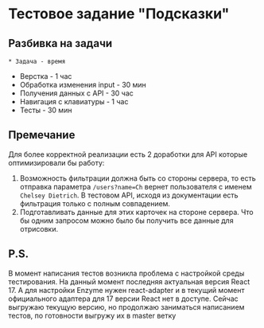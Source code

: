 # Тестовое задание "Подсказки"
## Разбивка на задачи
`* Задача - время`
* Верстка - 1 час
* Обработка изменения input - 30 мин
* Получения данных с API - 30 час
* Навигация с клавиатуры - 1 час
* Тесты - 30 мин

## Премечание
Для более корректной реализации есть 2 доработки для API которые оптимизировали бы работу:
1. Возможность фильтрации должна быть со стороны сервера, то есть отправка параметра 
   `/users?name=Ch` вернет пользователя с именем `Chelsey Dietrich`. В тестовом API,
   исходя из документации есть фильтрация только с полным совпадением.
2. Подготавливать данные для этих карточек на стороне сервера. Что бы одним запросом
   можно было бы получить все данные для отрисовки.
   
## P.S.
В момент написания тестов возникла проблема с настройкой среды тестирования.
На данный момент последняя актуальная версия React 17. А для настройки Enzyme нужен react-adapter
и в текущий момент официального адаптера для 17 версии React нет в доступе.
Сейчас выгружаю текущую версию, но продолжаю заниматься написанием тестов, по готовности выгружу
их в master ветку